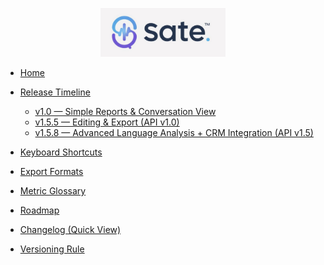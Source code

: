 <p align="center">
  <img src="/_media/logo.png" alt="SATE Logo" width="200">
</p>

- [Home](/#-sate--release-notes--changelog)

- [Release Timeline](/#release-timeline)
  - [v1.0 — Simple Reports & Conversation View](/#-v10--simple-reports--conversation-view)
  - [v1.5.5 — Editing & Export (API v1.0)](/#-v155--editing--export-api-v10)
  - [v1.5.8 — Advanced Language Analysis + CRM Integration (API v1.5)](/#-v158--advanced-language-analysis--crm-integration-api-v15)

- [Keyboard Shortcuts](/#keyboard-shortcuts)

- [Export Formats](/#export-formats)

- [Metric Glossary](/#metric-glossary)

- [Roadmap](/#roadmap)

- [Changelog (Quick View)](/#changelog-quick-view)

- [Versioning Rule](/versioning/rule)